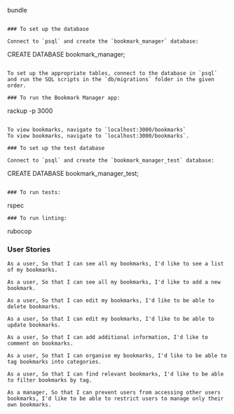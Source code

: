 bundle
 ```

 ### To set up the database

 Connect to `psql` and create the `bookmark_manager` database:

 ```
 CREATE DATABASE bookmark_manager;
 ```

 To set up the appropriate tables, connect to the database in `psql` and run the SQL scripts in the `db/migrations` folder in the given order.

 ### To run the Bookmark Manager app:

 ```
 rackup -p 3000
 ```

 To view bookmarks, navigate to `localhost:3000/bookmarks`
 To view bookmarks, navigate to `localhost:3000/bookmarks`.

 ### To set up the test database

 Connect to `psql` and create the `bookmark_manager_test` database:

 ```
 CREATE DATABASE bookmark_manager_test;
 ```

 ### To run tests:

```
rspec
```
### To run linting:
```
rubocop


### User Stories
```
As a user, So that I can see all my bookmarks, I'd like to see a list of my bookmarks.
```
```
As a user, So that I can see all my bookmarks, I'd like to add a new bookmark.
```

```
As a user, So that I can edit my bookmarks, I'd like to be able to delete bookmarks.
```

```
As a user, So that I can edit my bookmarks, I'd like to be able to update bookmarks.
```

```
As a user, So that I can add additional information, I'd like to comment on bookmarks.
```

```
As a user, So that I can organise my bookmarks, I'd like to be able to tag bookmarks into categories.
```

```
As a user, So that I can find relevant bookmarks, I'd like to be able to filter bookmarks by tag.
```

```
As a manager, So that I can prevent users from accessing other users bookmarks, I'd like to be able to restrict users to manage only their own bookmarks.
```